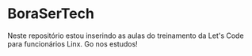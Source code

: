 # BoraSerTech

Neste repositório estou inserindo as aulas do treinamento da Let's Code para funcionários Linx. Go nos estudos!

